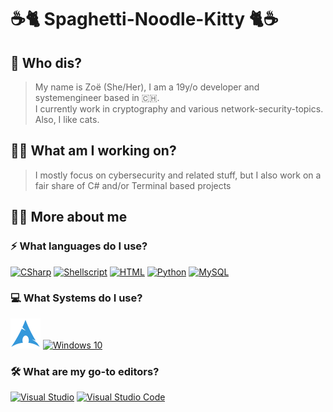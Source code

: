 
# ☕🐈 Spaghetti-Noodle-Kitty 🐈☕

## 🤔 Who dis?
>My name is Zoë (She/Her), I am a 19y/o developer and systemengineer based in 🇨🇭.<br />
>I currently work in cryptography and various network-security-topics.
><br />
>Also, I like cats.

## 👩‍💻 What am I working on?
> I mostly focus on cybersecurity and related stuff, but I also work on a fair share of C# and/or Terminal based projects 
## 🤷‍♀️ More about me
### ⚡ What languages do I use?
[![CSharp](https://img.icons8.com/color/48/000000/c-sharp-logo.png)](https://docs.microsoft.com/en-us/dotnet/csharp/) [![Shellscript](https://img.icons8.com/color/48/000000/console.png)](https://www.shellscript.sh/) [![HTML](https://img.icons8.com/color/48/000000/html-5.png)](https://www.w3schools.com/html/) [![Python](https://img.icons8.com/color/48/000000/python.png)](https://www.python.org/) [![MySQL](https://img.icons8.com/color/48/000000/mysql.png)](https://www.mysql.com/)
###  💻 What Systems do I use?
[![Arch Linux](https://raw.githubusercontent.com/Spaghetti-Noodle-Kitty/Spaghetti-Noodle-Kitty/master/icons8-arch-linux-48.png)](https://archlinux.org/) [![Windows 10](https://img.icons8.com/color/48/000000/windows-10.png)](https://itsfoss.com/reasons-switch-linux-windows-xp/)
###  🛠 What are my go-to editors?
[![Visual Studio](https://img.icons8.com/color/48/000000/visual-studio-2019.png)](https://visualstudio.microsoft.com/vs/) [![Visual Studio Code](https://img.icons8.com/color/48/000000/visual-studio-code-2019.png)](https://code.visualstudio.com/)

